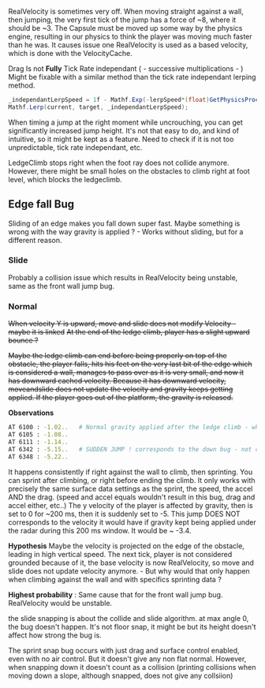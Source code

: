 RealVelocity is sometimes very off. When moving straight against a wall, then jumping, the very first tick of the jump has a force of ~8, where it should be ~3. The Capsule must be moved up some way by the physics engine, resulting in our physics to think the player was moving much faster than he was.
It causes issue one RealVelocity is used as a based velocity, which is done with the VelocityCache.

Drag Is not **Fully** Tick Rate independant ( - successive multiplications - ) Might be fixable with a similar method than the tick rate independant lerping method.
```cs
_independantLerpSpeed = 1f - Mathf.Exp(-lerpSpeed*(float)GetPhysicsProcessDeltaTime());
Mathf.Lerp(current, target, _independantLerpSpeed);
```

When timing a jump at the right moment while uncrouching, you can get significantly increased jump height.
It's not that easy to do, and kind of intuitive, so it might be kept as a feature. Need to check if it is not too unpredictable, tick rate independant, etc.

LedgeClimb stops right when the foot ray does not collide anymore. However, there might be small holes on the obstacles to climb right at foot level, which blocks the ledgeclimb.


## Edge fall Bug

Sliding of an edge makes you fall down super fast. Maybe something is wrong with the way gravity is applied ?
    - Works without sliding, but for a different reason.

### Slide
Probably a collision issue which results in RealVelocity being unstable, same as the front wall jump bug.

### Normal
~~When velocity Y is upward, move and slide does not modify Velocity - maybe it is linked~~
~~At the end of the ledge climb, player has a slight upward bounce ?~~ 
        
~~Maybe the ledge climb can end before being properly on top of the obstacle, the player falls, hits his feet on the very last bit of the edge which is considered a wall, manages to pass over as it is very small, and now it has downward cached velocity. Because it has downward velocity, moveandslide does not update the velocity and gravity keeps getting applied. If the player goes out of the platform, the gravity is released.~~

**Observations**
```sh
AT 6100 : -1.02..   # Normal gravity applied after the ledge climb - why is it applied though ?
AT 6105 : -1.08..
AT 6111 : -1.14..
AT 6342 : -5.15..   # SUDDEN JUMP ! corresponds to the down bug - not correlated to the velocity cache ..
AT 6348 : -5.22..
```
It happens consistently if right against the wall to climb, then sprinting. You can sprint after climbing, or right before ending the climb.
It only works with precisely the same surface data settings as the sprint, the speed, the accel AND the drag. (speed and accel equals wouldn't result in this bug, drag and accel either, etc..)
The y velocity of the player is affected by gravity, then is set to 0 for ~200 ms, then it is suddenly set to -5.
This jump DOES NOT corresponds to the velocity it would have if gravity kept being applied under the radar during this 200 ms window. It would be ~ -3.4.

**Hypothesis**
Maybe the velocity is projected on the edge of the obstacle, leading in high vertical speed. The next tick, player is not considered grounded because of it, the base velocity is now RealVelocity, so move and slide does not update velocity anymore. - But why would that only happen when climbing against the wall and with specifics sprinting data ?

**Highest probability** : Same cause that for the front wall jump bug. RealVelocity would be unstable.





the slide snapping is about the collide and slide algorithm. at max angle 0, the bug doesn't happen.
It's not floor snap, it might be but its height doesn't affect how strong the bug is.


The sprint snap bug occurs with just drag and surface control enabled, even with no air control. But it doesn't give any non flat normal.
However, when snapping down it doesn't count as a collision (printing collisions when moving down a slope, although snapped, does not give any collsiion)